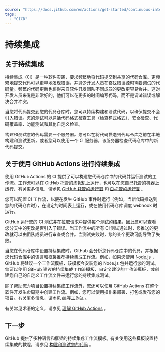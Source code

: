 ```yaml
---
source: "https://docs.github.com/en/actions/get-started/continuous-integration"
tags:
  - "CICD"
---
```

# 持续集成

## 关于持续集成

持续集成（CI）是一种软件实践，要求频繁地将代码提交到共享的代码仓库。更频繁地提交代码可以更早地发现错误，并减少开发人员在查找错误源时需要调试的代码量。频繁的代码更新也使得来自软件开发团队不同成员的更改更容易合并。这对开发人员来说是非常好的，他们可以花更多的时间编写代码，而不是调试错误或解决合并冲突。

当您将代码提交到您的代码仓库时，您可以持续构建和测试代码，以确保提交不会引入错误。您的测试可以包括代码格式检查工具（检查样式格式）、安全检查、代码覆盖率、功能测试和其他自定义检查。

构建和测试您的代码需要一个服务器。您可以在将代码推送到代码仓库之前在本地构建和测试更新，或者您可以使用一个 CI 服务器，该服务器检查代码仓库中的新代码提交。

## 关于使用 GitHub Actions 进行持续集成

使用 GitHub Actions 的 CI 提供了可以构建您代码仓库中的代码并运行测试的工作流。工作流可以在 GitHub 托管的虚拟机上运行，也可以在您自己托管的机器上运行。有关更多信息，请参见 [GitHub 托管的运行器](https://docs.github.com/en/actions/using-github-hosted-runners/about-github-hosted-runners) 和 [自托管的运行器](https://docs.github.com/en/actions/hosting-your-own-runners/managing-self-hosted-runners/about-self-hosted-runners) 。

您可以配置 CI 工作流，以便在发生 GitHub 事件时运行（例如，当新代码推送到您的代码仓库时），在设定的时间表上运行，或在使用代码仓库调度 webhook 时运行。

GitHub 运行您的 CI 测试并在拉取请求中提供每个测试的结果，因此您可以查看您分支中的更改是否引入了错误。当工作流中的所有 CI 测试通过时，您推送的更改就可以由团队成员进行审查或合并。当测试失败时，您的某个更改可能导致了失败。

当您在代码仓库中设置持续集成时，GitHub 会分析您代码仓库中的代码，并根据您代码仓库中的语言和框架推荐持续集成工作流。例如，如果您使用 [Node.js](https://nodejs.org/en/) ，GitHub 将建议一个工作流模板，该模板会安装您的 Node.js 包并运行您的测试。您可以使用 GitHub 建议的持续集成工作流模板，自定义建议的工作流模板，或创建您自己的自定义工作流文件来运行您的持续集成测试。

除了帮助您为项目设置持续集成工作流外，您还可以使用 GitHub Actions 在整个软件开发生命周期中创建工作流。例如，您可以使用操作来部署、打包或发布您的项目。有关更多信息，请参见 [编写工作流](https://docs.github.com/en/actions/learn-github-actions) 。

有关常见术语的定义，请参见 [理解 GitHub Actions](https://docs.github.com/en/actions/learn-github-actions/understanding-github-actions) 。

## 下一步

GitHub 提供了多种语言和框架的持续集成工作流模板。有关使用这些模板设置持续集成的教程，请参见 [构建和测试您的代码](https://docs.github.com/en/actions/use-cases-and-examples/building-and-testing) 。
